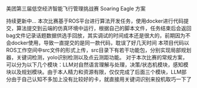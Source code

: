 美团第三届低空经济智能飞行管理挑战赛 Soaring Eagle 方案

持续更新中...
本次比赛基于ROS平台进行算法开发任务，使用docker进行代码提交，算法提交到云端的仿真环境中运行，根据自己的脚本文件，任务结束后会返回bag文件记录话题数据供选手回放，其实调试的时间成本还是很大的，前期因为不会docker使用，导致一直提交的是同一款代码，耽误了好几天时间
本项目代码以ROS工作空间中src文件的形式上传，src目录下有若干功能包，分别实现局部规划器，关键词检测，yolo识别检测以及点云测距功能。
对于本次比赛的常规方案，可以分为以下几个模块：LLM对自然语言理解与处理，决策/状态机模块，感知模块以及规划模块。由于本人精力和资源有限，仅仅完成了后面三个模块，LLM部分由于自己认知不多加上没有比较好的卡，就直接用关键词识别来投机取巧一下了

